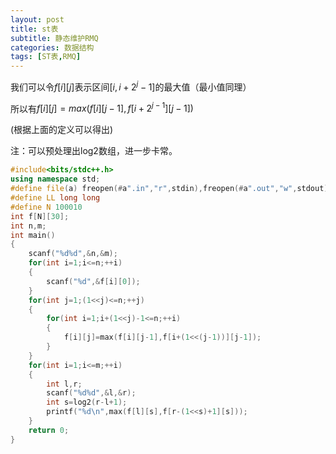 ```yaml
---
layout: post
title: st表
subtitle: 静态维护RMQ
categories: 数据结构
tags: [ST表,RMQ]
---
```


我们可以令$f[i][j]$表示区间$[i,i+2^{j}-1]$的最大值（最小值同理）

所以有$f[i][j]=max(f[i][j-1],f[i+2^{j-1}][j-1])$

(根据上面的定义可以得出)

注：可以预处理出log2数组，进一步卡常。

```cpp
#include<bits/stdc++.h>
using namespace std;
#define file(a) freopen(#a".in","r",stdin),freopen(#a".out","w",stdout)
#define LL long long
#define N 100010
int f[N][30];
int n,m;
int main()
{
	scanf("%d%d",&n,&m);
	for(int i=1;i<=n;++i)
	{
		scanf("%d",&f[i][0]);
	}
	for(int j=1;(1<<j)<=n;++j)
	{
		for(int i=1;i+(1<<j)-1<=n;++i)
		{
			f[i][j]=max(f[i][j-1],f[i+(1<<(j-1))][j-1]);
		}
	}
	for(int i=1;i<=m;++i)
	{
		int l,r;
		scanf("%d%d",&l,&r);
		int s=log2(r-l+1);
		printf("%d\n",max(f[l][s],f[r-(1<<s)+1][s]));
	}
	return 0;
}

```
